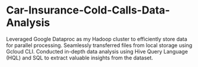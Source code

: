 # Car-Insurance-Cold-Calls-Data-Analysis
Leveraged Google Dataproc as my Hadoop cluster to efficiently store data for parallel processing. Seamlessly transferred files from local storage using Gcloud CLI. Conducted in-depth data analysis using Hive Query Language (HQL) and SQL to extract valuable insights from the dataset.
